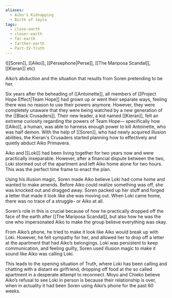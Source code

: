 ```yaml
---
aliases:
  - Aiko's Kidnapping
  - Birth of Jaylo
tags:
  - close-earth
  - closer-earth
  - far-earth
  - farther-earth
  - Part-IV-Truth
---
```

([[Soren]], [[Aiko]], [[Persephone|Perse]], [[The Mariposa Scandal]], [[Kieran]] etc)

Aiko’s abduction and the situation that results from Soren pretending to be her.

Six years after the beheading of [[Antoinette]], all members of [[Project Hope Effect|Team Hope]] had grown up or went their separate ways, feeling there was no reason to use their powers anymore. However, they were completely unaware that they were being watched by a new generation of the [[Black Crusaders]]. Their new leader, a kid named [[Kieran]], felt an extreme curiosity regarding the powers of Team Hope— specifically how [[Aiko]], a human, was able to harness enough power to kill Antoinette, who was half demon. With the help of [[Soren]], who had newly acquired illusion abilities, the Kieran's Crusaders started planning how to effectively and quietly abduct Aiko Primavera. 

Aiko and [[Loki]] had been living together for two years now and were practically inseparable. However, after a financial dispute between the two, Loki stormed out of the apartment and left Aiko home alone for two hours. This was the perfect time frame to enact the plan. 

Using his illusion magic, Soren made Aiko believe Loki had come home and wanted to make amends. Before Aiko could realize something was off, she was knocked out and dragged away. Soren packed up her stuff and forged a letter that made it look like she was moving out. When Loki came home, there was no trace of a struggle- or Aiko at all.

Soren’s role in this is crucial because of how he practically dropped off the face of the earth after [[The Mariposa Scandal]], but also how he was the one who impersonated Aiko to make the group believe everything was okay. 

From Aiko’s phone, he tried to make it look like Aiko would break up with Loki. However, he felt sympathy for her, and allowed her to drop off a letter at the apartment that had Aiko’s belongings. Loki was persistent to keep communication, and feeling guilty, Soren used illusion magic to make it sound like Aiko was calling Loki.

This leads to the opening situation of Truth, where Loki has been calling and chatting with a distant ex girlfriend, dropping off food at the so called apartment in a desperate attempt to reconnect. Moyo and Chieko believe Aiko’s refusal to see Loki in person is because their relationship is over, when in actuality it had been Soren using Aiko’s phone for the past 60 weeks. 
